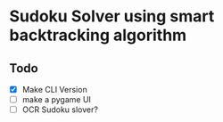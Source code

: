 # Sudoku Solver using smart backtracking algorithm

## Todo
- [X] Make CLI Version
- [ ] make a pygame UI  
- [ ] OCR Sudoku slover?
